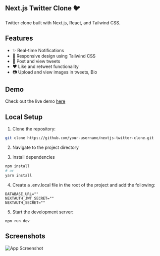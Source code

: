## Next.js Twitter Clone 🐦
Twitter clone built with Next.js, React, and Tailwind CSS.


## Features

- ✨ Real-time Notifications
- 🚀 Responsive design using Tailwind CSS
- 📝 Post and view tweets
- ❤️ Like and retweet functionality
- 📷 Upload and view images in tweets, Bio

## Demo

Check out the live demo [here](https://twitter-clone-feril.netlify.app/) 

## Local Setup

1. Clone the repository:



```bash
git clone https://github.com/your-username/nextjs-twitter-clone.git
```
2. Navigate to the project directory


3. Install dependencies

```bash
npm install
# or
yarn install
```
4. Create a .env.local file in the root of the project and add the following:

```
DATABASE_URL=""
NEXTAUTH_JWT_SECRET=""
NEXTAUTH_SECRET=""
```
5. Start the development server:
```
npm run dev
```


## Screenshots

![App Screenshot](https://i.ibb.co/QcYhrTF/image.png)


